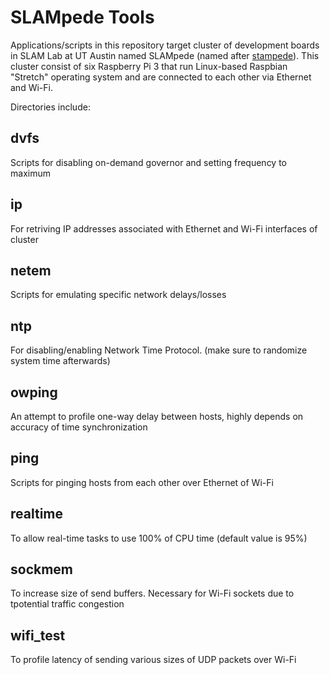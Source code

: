 # SLAMpede Tools

Applications/scripts in this repository target cluster of development boards in SLAM Lab at UT Austin named SLAMpede (named after [stampede](https://www.tacc.utexas.edu/systems/stampede)). This cluster consist of six Raspberry Pi 3 that run Linux-based Raspbian "Stretch" operating system and are connected to each other via Ethernet and Wi-Fi.

Directories include:

## dvfs
Scripts for disabling on-demand governor and setting frequency to maximum   

## ip
For retriving IP addresses associated with Ethernet and Wi-Fi interfaces of cluster

## netem
Scripts for emulating specific network delays/losses 

## ntp
For disabling/enabling Network Time Protocol.  (make sure to randomize system time afterwards)

## owping
An attempt to profile one-way delay between hosts, highly depends on accuracy of time synchronization

## ping
Scripts for pinging hosts from each other over Ethernet of Wi-Fi

## realtime
To allow real-time tasks to use 100% of CPU time (default value is 95%)

## sockmem
To increase size of send buffers. Necessary for Wi-Fi sockets due to tpotential traffic congestion

## wifi_test
To profile latency of sending various sizes of UDP packets over Wi-Fi
